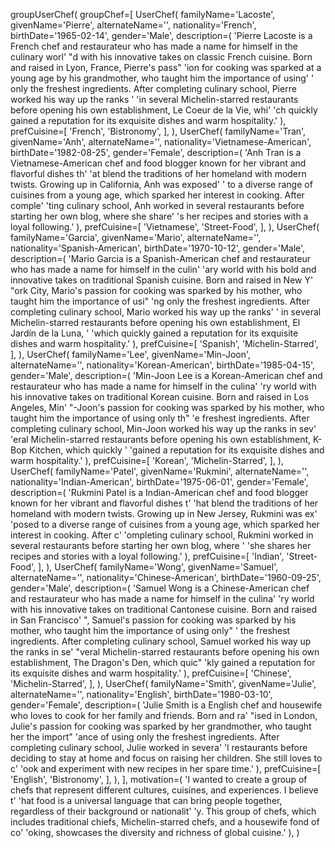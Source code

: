 groupUserChef(
    groupChef=[
        UserChef(
            familyName='Lacoste',
            givenName='Pierre',
            alternateName='',
            nationality='French',
            birthDate='1965-02-14',
            gender='Male',
            description=(
                'Pierre Lacoste is a French chef and restaurateur who has made a name for himself in the culinary worl'
                "d with his innovative takes on classic French cuisine. Born and raised in Lyon, France, Pierre's pass"
                'ion for cooking was sparked at a young age by his grandmother, who taught him the importance of using'
                ' only the freshest ingredients. After completing culinary school, Pierre worked his way up the ranks '
                'in several Michelin-starred restaurants before opening his own establishment, Le Coeur de la Vie, whi'
                'ch quickly gained a reputation for its exquisite dishes and warm hospitality.'
            ),
            prefCuisine=[
                'French',
                'Bistronomy',
            ],
        ),
        UserChef(
            familyName='Tran',
            givenName='Anh',
            alternateName='',
            nationality='Vietnamese-American',
            birthDate='1982-08-25',
            gender='Female',
            description=(
                'Anh Tran is a Vietnamese-American chef and food blogger known for her vibrant and flavorful dishes th'
                'at blend the traditions of her homeland with modern twists. Growing up in California, Anh was exposed'
                ' to a diverse range of cuisines from a young age, which sparked her interest in cooking. After comple'
                'ting culinary school, Anh worked in several restaurants before starting her own blog, where she share'
                's her recipes and stories with a loyal following.'
            ),
            prefCuisine=[
                'Vietnamese',
                'Street-Food',
            ],
        ),
        UserChef(
            familyName='Garcia',
            givenName='Mario',
            alternateName='',
            nationality='Spanish-American',
            birthDate='1970-10-12',
            gender='Male',
            description=(
                'Mario Garcia is a Spanish-American chef and restaurateur who has made a name for himself in the culin'
                'ary world with his bold and innovative takes on traditional Spanish cuisine. Born and raised in New Y'
                "ork City, Mario's passion for cooking was sparked by his mother, who taught him the importance of usi"
                'ng only the freshest ingredients. After completing culinary school, Mario worked his way up the ranks'
                ' in several Michelin-starred restaurants before opening his own establishment, El Jardín de la Luna, '
                'which quickly gained a reputation for its exquisite dishes and warm hospitality.'
            ),
            prefCuisine=[
                'Spanish',
                'Michelin-Starred',
            ],
        ),
        UserChef(
            familyName='Lee',
            givenName='Min-Joon',
            alternateName='',
            nationality='Korean-American',
            birthDate='1985-04-15',
            gender='Male',
            description=(
                'Min-Joon Lee is a Korean-American chef and restaurateur who has made a name for himself in the culina'
                'ry world with his innovative takes on traditional Korean cuisine. Born and raised in Los Angeles, Min'
                "-Joon's passion for cooking was sparked by his mother, who taught him the importance of using only th"
                'e freshest ingredients. After completing culinary school, Min-Joon worked his way up the ranks in sev'
                'eral Michelin-starred restaurants before opening his own establishment, K-Bop Kitchen, which quickly '
                'gained a reputation for its exquisite dishes and warm hospitality.'
            ),
            prefCuisine=[
                'Korean',
                'Michelin-Starred',
            ],
        ),
        UserChef(
            familyName='Patel',
            givenName='Rukmini',
            alternateName='',
            nationality='Indian-American',
            birthDate='1975-06-01',
            gender='Female',
            description=(
                'Rukmini Patel is a Indian-American chef and food blogger known for her vibrant and flavorful dishes t'
                'hat blend the traditions of her homeland with modern twists. Growing up in New Jersey, Rukmini was ex'
                'posed to a diverse range of cuisines from a young age, which sparked her interest in cooking. After c'
                'ompleting culinary school, Rukmini worked in several restaurants before starting her own blog, where '
                'she shares her recipes and stories with a loyal following.'
            ),
            prefCuisine=[
                'Indian',
                'Street-Food',
            ],
        ),
        UserChef(
            familyName='Wong',
            givenName='Samuel',
            alternateName='',
            nationality='Chinese-American',
            birthDate='1960-09-25',
            gender='Male',
            description=(
                'Samuel Wong is a Chinese-American chef and restaurateur who has made a name for himself in the culina'
                'ry world with his innovative takes on traditional Cantonese cuisine. Born and raised in San Francisco'
                ", Samuel's passion for cooking was sparked by his mother, who taught him the importance of using only"
                ' the freshest ingredients. After completing culinary school, Samuel worked his way up the ranks in se'
                "veral Michelin-starred restaurants before opening his own establishment, The Dragon's Den, which quic"
                'kly gained a reputation for its exquisite dishes and warm hospitality.'
            ),
            prefCuisine=[
                'Chinese',
                'Michelin-Starred',
            ],
        ),
        UserChef(
            familyName='Smith',
            givenName='Julie',
            alternateName='',
            nationality='English',
            birthDate='1980-03-10',
            gender='Female',
            description=(
                'Julie Smith is a English chef and housewife who loves to cook for her family and friends. Born and ra'
                "ised in London, Julie's passion for cooking was sparked by her grandmother, who taught her the import"
                'ance of using only the freshest ingredients. After completing culinary school, Julie worked in severa'
                'l restaurants before deciding to stay at home and focus on raising her children. She still loves to c'
                'ook and experiment with new recipes in her spare time.'
            ),
            prefCuisine=[
                'English',
                'Bistronomy',
            ],
        ),
    ],
    motivation=(
        'I wanted to create a group of chefs that represent different cultures, cuisines, and experiences. I believe t'
        'hat food is a universal language that can bring people together, regardless of their background or nationalit'
        'y. This group of chefs, which includes traditional chiefs, Michelin-starred chefs, and a housewife fond of co'
        'oking, showcases the diversity and richness of global cuisine.'
    ),
)